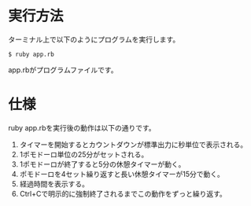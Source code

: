 
# 実行方法
ターミナル上で以下のようにプログラムを実行します。

```
$ ruby app.rb
```
app.rbがプログラムファイルです。

# 仕様
ruby app.rbを実行後の動作は以下の通りです。

1. タイマーを開始するとカウントダウンが標準出力に秒単位で表示される。
1. 1ポモドーロ単位の25分がセットされる。
1. 1ポモドーロが終了すると5分の休憩タイマーが動く。
1. ポモドーロを4セット繰り返すと長い休憩タイマーが15分で動く。
1. 経過時間を表示する。
1. Ctrl+Cで明示的に強制終了されるまでこの動作をずっと繰り返す。
